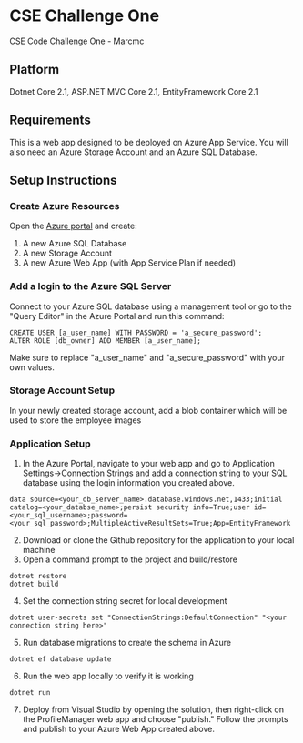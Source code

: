 # CSE Challenge One
CSE Code Challenge One - Marcmc

## Platform
Dotnet Core 2.1, ASP.NET MVC Core 2.1, EntityFramework Core 2.1

## Requirements
This is a web app designed to be deployed on Azure App Service. You will also need an Azure Storage Account and an Azure SQL Database.

## Setup Instructions

### Create Azure Resources
Open the [Azure portal](https://portal.azure.com, "Azure Portal") and create:
1. A new Azure SQL Database
2. A new Storage Account
3. A new Azure Web App (with App Service Plan if needed)

### Add a login to the Azure SQL Server
Connect to your Azure SQL database using a management tool or go to the "Query Editor" in the Azure Portal and run this command:

```
CREATE USER [a_user_name] WITH PASSWORD = 'a_secure_password';
ALTER ROLE [db_owner] ADD MEMBER [a_user_name];
```
Make sure to replace "a_user_name" and "a_secure_password" with your own values.

### Storage Account Setup
In your newly created storage account, add a blob container which will be used to store the employee images

### Application Setup
1. In the Azure Portal, navigate to your web app and go to Application Settings->Connection Strings and add a connection string to your SQL database using the login information you created above.

```
data source=<your_db_server_name>.database.windows.net,1433;initial catalog=<your_databse_name>;persist security info=True;user id=<your_sql_username>;password=<your_sql_password>;MultipleActiveResultSets=True;App=EntityFramework
```

2. Download or clone the Github repository for the application to your local machine
3. Open a command prompt to the project and build/restore
```
dotnet restore
dotnet build
```
4. Set the connection string secret for local development
```
dotnet user-secrets set "ConnectionStrings:DefaultConnection" "<your connection string here>"
```
5. Run database migrations to create the schema in Azure
```
dotnet ef database update
```
6. Run the web app locally to verify it is working
```
dotnet run
```
7. Deploy from Visual Studio by opening the solution, then right-click on the ProfileManager web app and choose "publish." Follow the prompts and publish to your Azure Web App created above.
